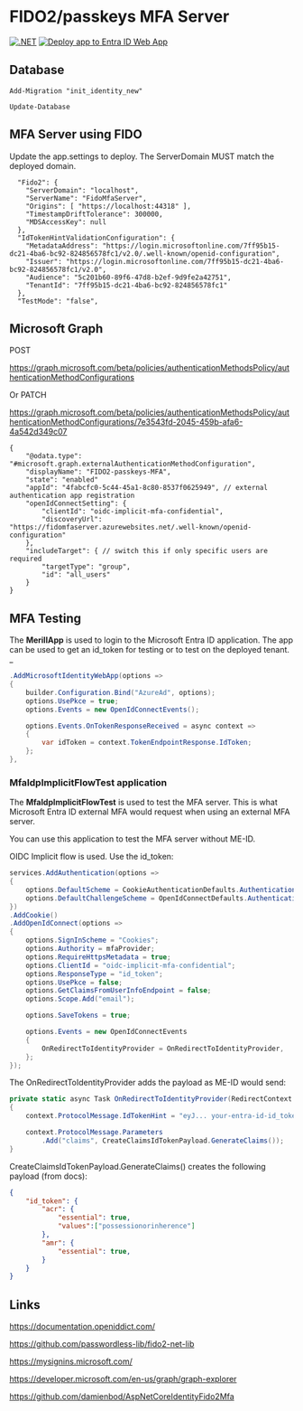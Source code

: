 # FIDO2/passkeys MFA Server

[![.NET](https://github.com/damienbod/MfaServer/actions/workflows/dotnet.yml/badge.svg)](https://github.com/damienbod/MfaServer/actions/workflows/dotnet.yml)  [![Deploy app to Entra ID Web App](https://github.com/damienbod/MfaServer/actions/workflows/azure-webapps-dotnet-core.yml/badge.svg)](https://github.com/damienbod/MfaServer/actions/workflows/azure-webapps-dotnet-core.yml)

## Database

```
Add-Migration "init_identity_new" 
```

```
Update-Database
```

## MFA Server using FIDO

Update the app.settings to deploy. The ServerDomain MUST match the deployed domain.

```
  "Fido2": {
    "ServerDomain": "localhost",
    "ServerName": "FidoMfaServer",
    "Origins": [ "https://localhost:44318" ],
    "TimestampDriftTolerance": 300000,
    "MDSAccessKey": null
  },
  "IdTokenHintValidationConfiguration": {
    "MetadataAddress": "https://login.microsoftonline.com/7ff95b15-dc21-4ba6-bc92-824856578fc1/v2.0/.well-known/openid-configuration",
    "Issuer": "https://login.microsoftonline.com/7ff95b15-dc21-4ba6-bc92-824856578fc1/v2.0",
    "Audience": "5c201b60-89f6-47d8-b2ef-9d9fe2a42751",
    "TenantId": "7ff95b15-dc21-4ba6-bc92-824856578fc1"
  },
  "TestMode": "false",
```

## Microsoft Graph 

POST 

https://graph.microsoft.com/beta/policies/authenticationMethodsPolicy/authenticationMethodConfigurations

Or PATCH 

https://graph.microsoft.com/beta/policies/authenticationMethodsPolicy/authenticationMethodConfigurations/7e3543fd-2045-459b-afa6-4a542d349c07

```
{
    "@odata.type": "#microsoft.graph.externalAuthenticationMethodConfiguration",
    "displayName": "FIDO2-passkeys-MFA",
    "state": "enabled"
    "appId": "4fabcfc0-5c44-45a1-8c80-8537f0625949", // external authentication app registration
    "openIdConnectSetting": {
        "clientId": "oidc-implicit-mfa-confidential",
        "discoveryUrl": "https://fidomfaserver.azurewebsites.net/.well-known/openid-configuration"
    },
    "includeTarget": { // switch this if only specific users are required
        "targetType": "group",
        "id": "all_users"
    }
}
```

## MFA Testing

The **MerillApp** is used to login to the Microsoft Entra ID application. The app can be used to get an id_token for testing or to test on the deployed tenant.
_
```csharp
.AddMicrosoftIdentityWebApp(options =>
{
    builder.Configuration.Bind("AzureAd", options);
    options.UsePkce = true;
    options.Events = new OpenIdConnectEvents();

    options.Events.OnTokenResponseReceived = async context =>
    {
        var idToken = context.TokenEndpointResponse.IdToken;
    };
},
```

### MfaIdpImplicitFlowTest application

The **MfaIdpImplicitFlowTest** is used to test the MFA server. This is what Microsoft Entra ID external MFA would request when using an external MFA server.

You can use this application to test the MFA server without ME-ID.

OIDC Implicit flow is used. Use the id_token:

```csharp
services.AddAuthentication(options =>
{
    options.DefaultScheme = CookieAuthenticationDefaults.AuthenticationScheme;
    options.DefaultChallengeScheme = OpenIdConnectDefaults.AuthenticationScheme;
})
.AddCookie()
.AddOpenIdConnect(options =>
{
    options.SignInScheme = "Cookies";
    options.Authority = mfaProvider;
    options.RequireHttpsMetadata = true;
    options.ClientId = "oidc-implicit-mfa-confidential";
    options.ResponseType = "id_token";
    options.UsePkce = false;
    options.GetClaimsFromUserInfoEndpoint = false;
    options.Scope.Add("email");

    options.SaveTokens = true;

    options.Events = new OpenIdConnectEvents
    {
        OnRedirectToIdentityProvider = OnRedirectToIdentityProvider,
    };
});
```

The OnRedirectToIdentityProvider adds the payload as ME-ID would send:

```csharp
private static async Task OnRedirectToIdentityProvider(RedirectContext context)
{
    context.ProtocolMessage.IdTokenHint = "eyJ... your-entra-id-id_token-goes-here";

    context.ProtocolMessage.Parameters
        .Add("claims", CreateClaimsIdTokenPayload.GenerateClaims());
}
```

CreateClaimsIdTokenPayload.GenerateClaims() creates the following payload (from docs):

```json
{
    "id_token": {
        "acr": {
            "essential": true,
            "values":["possessionorinherence"]
        },
        "amr": {
            "essential": true,
        }
    }
}
```

## Links

https://documentation.openiddict.com/

https://github.com/passwordless-lib/fido2-net-lib

https://mysignins.microsoft.com/

https://developer.microsoft.com/en-us/graph/graph-explorer

https://github.com/damienbod/AspNetCoreIdentityFido2Mfa